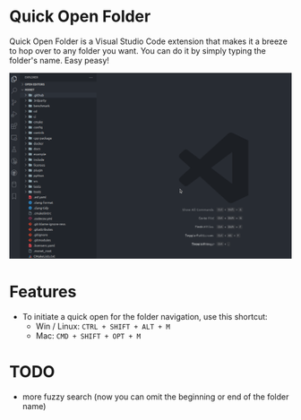 # Quick Open Folder

Quick Open Folder is a Visual Studio Code extension that makes it a breeze to hop over to any folder you want. You can do it by simply typing the folder's name. Easy peasy!

![Current File](/demo/demo.gif "Quick Open Folder demo")

# Features

- To initiate a quick open for the folder navigation, use this shortcut:
  - Win / Linux: `CTRL + SHIFT + ALT + M`
  - Mac: `CMD + SHIFT + OPT + M`

# TODO

- more fuzzy search (now you can omit the beginning or end of the folder name)